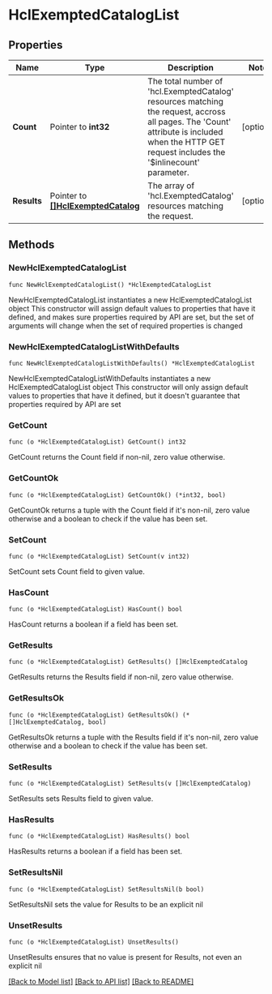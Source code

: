 # HclExemptedCatalogList

## Properties

Name | Type | Description | Notes
------------ | ------------- | ------------- | -------------
**Count** | Pointer to **int32** | The total number of &#39;hcl.ExemptedCatalog&#39; resources matching the request, accross all pages. The &#39;Count&#39; attribute is included when the HTTP GET request includes the &#39;$inlinecount&#39; parameter. | [optional] 
**Results** | Pointer to [**[]HclExemptedCatalog**](hcl.ExemptedCatalog.md) | The array of &#39;hcl.ExemptedCatalog&#39; resources matching the request. | [optional] 

## Methods

### NewHclExemptedCatalogList

`func NewHclExemptedCatalogList() *HclExemptedCatalogList`

NewHclExemptedCatalogList instantiates a new HclExemptedCatalogList object
This constructor will assign default values to properties that have it defined,
and makes sure properties required by API are set, but the set of arguments
will change when the set of required properties is changed

### NewHclExemptedCatalogListWithDefaults

`func NewHclExemptedCatalogListWithDefaults() *HclExemptedCatalogList`

NewHclExemptedCatalogListWithDefaults instantiates a new HclExemptedCatalogList object
This constructor will only assign default values to properties that have it defined,
but it doesn't guarantee that properties required by API are set

### GetCount

`func (o *HclExemptedCatalogList) GetCount() int32`

GetCount returns the Count field if non-nil, zero value otherwise.

### GetCountOk

`func (o *HclExemptedCatalogList) GetCountOk() (*int32, bool)`

GetCountOk returns a tuple with the Count field if it's non-nil, zero value otherwise
and a boolean to check if the value has been set.

### SetCount

`func (o *HclExemptedCatalogList) SetCount(v int32)`

SetCount sets Count field to given value.

### HasCount

`func (o *HclExemptedCatalogList) HasCount() bool`

HasCount returns a boolean if a field has been set.

### GetResults

`func (o *HclExemptedCatalogList) GetResults() []HclExemptedCatalog`

GetResults returns the Results field if non-nil, zero value otherwise.

### GetResultsOk

`func (o *HclExemptedCatalogList) GetResultsOk() (*[]HclExemptedCatalog, bool)`

GetResultsOk returns a tuple with the Results field if it's non-nil, zero value otherwise
and a boolean to check if the value has been set.

### SetResults

`func (o *HclExemptedCatalogList) SetResults(v []HclExemptedCatalog)`

SetResults sets Results field to given value.

### HasResults

`func (o *HclExemptedCatalogList) HasResults() bool`

HasResults returns a boolean if a field has been set.

### SetResultsNil

`func (o *HclExemptedCatalogList) SetResultsNil(b bool)`

 SetResultsNil sets the value for Results to be an explicit nil

### UnsetResults
`func (o *HclExemptedCatalogList) UnsetResults()`

UnsetResults ensures that no value is present for Results, not even an explicit nil

[[Back to Model list]](../README.md#documentation-for-models) [[Back to API list]](../README.md#documentation-for-api-endpoints) [[Back to README]](../README.md)


